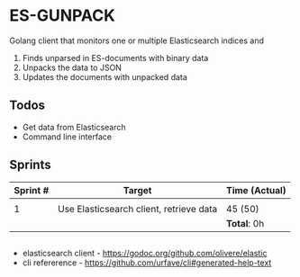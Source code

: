 # ES-GUNPACK

Golang client that monitors one or multiple Elasticsearch indices and
1. Finds unparsed in ES-documents with binary data
2. Unpacks the data to JSON
3. Updates the documents with unpacked data



## Todos
* Get data from Elasticsearch
* Command line interface


## Sprints
| Sprint # |                  Target                 | Time (Actual) |
|----------|-----------------------------------------|---------------|
|          |                                         |               |
|        1 | Use Elasticsearch client, retrieve data | 45 (50)       |
|          |                                         | **Total**: 0h |

##
* elasticsearch client - https://godoc.org/github.com/olivere/elastic
* cli refererence - https://github.com/urfave/cli#generated-help-text